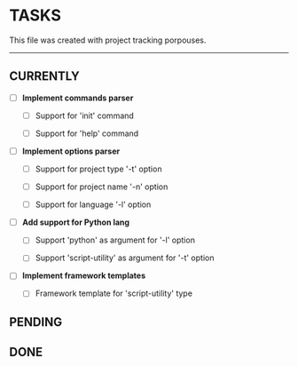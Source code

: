 # TASKS

This file was created with project tracking porpouses.

---

## CURRENTLY

- [ ] **Implement commands parser**

    - [ ] Support for 'init' command
    
    - [ ] Support for 'help' command

- [ ] **Implement options parser**

    - [ ] Support for project type '-t' option
    
    - [ ] Support for project name '-n' option
    
    - [ ] Support for language '-l' option


- [ ] **Add support for Python lang**

    - [ ] Support 'python' as argument for '-l' option

    - [ ] Support 'script-utility' as argument for '-t' option

- [ ] **Implement framework templates**

    - [ ] Framework template for 'script-utility' type

## PENDING


## DONE


